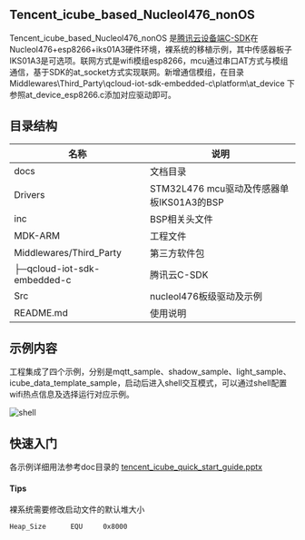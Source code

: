 ## Tencent_icube_based_Nucleol476_nonOS

Tencent_icube_based_Nucleol476_nonOS 是[腾讯云设备端C-SDK](https://github.com/tencentyun/qcloud-iot-sdk-embedded-c.git)在Nucleol476+esp8266+iks01A3硬件环境，裸系统的移植示例，其中传感器板子IKS01A3是可选项。联网方式是wifi模组esp8266，mcu通过串口AT方式与模组通信，基于SDK的at_socket方式实现联网。新增通信模组，在目录 Middlewares\Third_Party\qcloud-iot-sdk-embedded-c\platform\at_device 下参照at_device_esp8266.c添加对应驱动即可。

## 目录结构
| 名称            | 说明 |
| ----            | ---- |
| docs            | 文档目录 |
| Drivers         | STM32L476 mcu驱动及传感器单板IKS01A3的BSP |
| inc           | BSP相关头文件 |
| MDK-ARM         | 工程文件 |
| Middlewares/Third_Party         | 第三方软件包 |
|  ├─qcloud-iot-sdk-embedded-c         | 腾讯云C-SDK |
| Src         | nucleol476板级驱动及示例 |
| README.md       |使用说明 |


## 示例内容
工程集成了四个示例，分别是mqtt_sample、shadow_sample、light_sample、icube_data_template_sample，启动后进入shell交互模式，可以通过shell配置wifi热点信息及选择运行对应示例。

![shell](https://main.qcloudimg.com/raw/60601a8e9e0cdd76ee22252d51c374a2.jpg)


## 快速入门
各示例详细用法参考doc目录的 [tencent_icube_quick_start_guide.pptx](https://git.code.oa.com/iotcloud_teamIII/qcloud-iot-c-sdk-porting-examples/blob/master/Tencent_icube_based_Nucleol476_FreeRTOS/doc/tencent_icube_quick_start_guide.pptx)

#### Tips

裸系统需要修改启动文件的默认堆大小

```
Heap_Size      EQU     0x8000
```